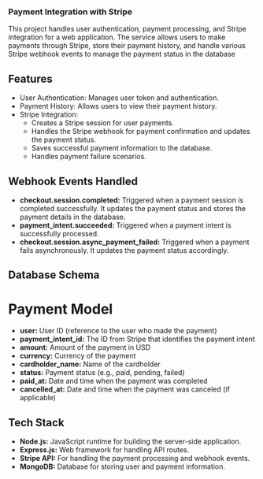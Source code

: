 ### Payment Integration with Stripe
This project handles user authentication, payment processing, and Stripe integration for a web application. The service allows users to make payments through Stripe, store their payment history, and handle various Stripe webhook events to manage the payment status in the database

## Features
- User Authentication: Manages user token and authentication.
- Payment History: Allows users to view their payment history.
- Stripe Integration:
  - Creates a Stripe session for user payments.
  - Handles the Stripe webhook for payment confirmation and updates the payment status.
  - Saves successful payment information to the database.
  - Handles payment failure scenarios.

## Webhook Events Handled
- **checkout.session.completed:** Triggered when a payment session is completed successfully. It updates the payment status and stores the payment details in the database.
- **payment_intent.succeeded:** Triggered when a payment intent is successfully processed.
- **checkout.session.async_payment_failed:** Triggered when a payment fails asynchronously. It updates the payment status accordingly.

## Database Schema
 # Payment Model
- **user:** User ID (reference to the user who made the payment)
- **payment_intent_id:** The ID from Stripe that identifies the payment intent
- **amount:** Amount of the payment in USD
- **currency:** Currency of the payment
- **cardholder_name:** Name of the cardholder
- **status:** Payment status (e.g., paid, pending, failed)
- **paid_at:** Date and time when the payment was completed
- **cancelled_at:** Date and time when the payment was canceled (if applicable)

## Tech Stack
- **Node.js:** JavaScript runtime for building the server-side application.
- **Express.js:** Web framework for handling API routes.
- **Stripe API:** For handling the payment processing and webhook events.
- **MongoDB:** Database for storing user and payment information.

